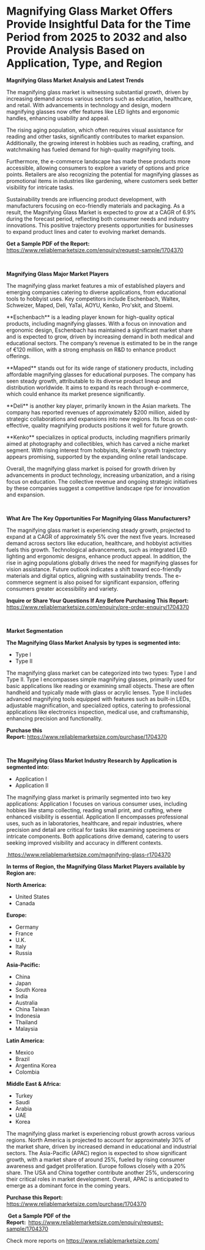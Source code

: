 <p><h1>Magnifying Glass Market Offers Provide Insightful Data for the Time Period from 2025 to 2032 and also Provide Analysis Based on Application, Type, and Region</h1></p><p><strong>Magnifying Glass Market Analysis and Latest Trends</strong></p>
<p><p>The magnifying glass market is witnessing substantial growth, driven by increasing demand across various sectors such as education, healthcare, and retail. With advancements in technology and design, modern magnifying glasses now offer features like LED lights and ergonomic handles, enhancing usability and appeal. </p><p>The rising aging population, which often requires visual assistance for reading and other tasks, significantly contributes to market expansion. Additionally, the growing interest in hobbies such as reading, crafting, and watchmaking has fueled demand for high-quality magnifying tools. </p><p>Furthermore, the e-commerce landscape has made these products more accessible, allowing consumers to explore a variety of options and price points. Retailers are also recognizing the potential for magnifying glasses as promotional items in industries like gardening, where customers seek better visibility for intricate tasks.</p><p>Sustainability trends are influencing product development, with manufacturers focusing on eco-friendly materials and packaging. As a result, the Magnifying Glass Market is expected to grow at a CAGR of 6.9% during the forecast period, reflecting both consumer needs and industry innovations. This positive trajectory presents opportunities for businesses to expand product lines and cater to evolving market demands.</p></p>
<p><strong>Get a Sample PDF of the Report:&nbsp;</strong> <a href="https://www.reliablemarketsize.com/enquiry/request-sample/1704370?utm_campaign=2799&utm_medium=2&utm_source=Github&utm_content=ia&utm_term=27032025&utm_id=magnifying-glass">https://www.reliablemarketsize.com/enquiry/request-sample/1704370</a></p>
<p>&nbsp;</p>
<p><strong>Magnifying Glass Major Market Players</strong></p>
<p><p>The magnifying glass market features a mix of established players and emerging companies catering to diverse applications, from educational tools to hobbyist uses. Key competitors include Eschenbach, Waltex, Schweizer, Maped, Deli, YaTai, AOYU, Kenko, Pro'skit, and Stoemi.</p><p>**Eschenbach** is a leading player known for high-quality optical products, including magnifying glasses. With a focus on innovation and ergonomic design, Eschenbach has maintained a significant market share and is expected to grow, driven by increasing demand in both medical and educational sectors. The company’s revenue is estimated to be in the range of €120 million, with a strong emphasis on R&D to enhance product offerings.</p><p>**Maped** stands out for its wide range of stationery products, including affordable magnifying glasses for educational purposes. The company has seen steady growth, attributable to its diverse product lineup and distribution worldwide. It aims to expand its reach through e-commerce, which could enhance its market presence significantly.</p><p>**Deli** is another key player, primarily known in the Asian markets. The company has reported revenues of approximately $200 million, aided by strategic collaborations and expansions into new regions. Its focus on cost-effective, quality magnifying products positions it well for future growth.</p><p>**Kenko** specializes in optical products, including magnifiers primarily aimed at photography and collectibles, which has carved a niche market segment. With rising interest from hobbyists, Kenko's growth trajectory appears promising, supported by the expanding online retail landscape.</p><p>Overall, the magnifying glass market is poised for growth driven by advancements in product technology, increasing urbanization, and a rising focus on education. The collective revenue and ongoing strategic initiatives by these companies suggest a competitive landscape ripe for innovation and expansion.</p></p>
<p>&nbsp;</p>
<p><strong>What Are The Key Opportunities For Magnifying Glass Manufacturers?</strong></p>
<p><p>The magnifying glass market is experiencing steady growth, projected to expand at a CAGR of approximately 5% over the next five years. Increased demand across sectors like education, healthcare, and hobbyist activities fuels this growth. Technological advancements, such as integrated LED lighting and ergonomic designs, enhance product appeal. In addition, the rise in aging populations globally drives the need for magnifying glasses for vision assistance. Future outlook indicates a shift toward eco-friendly materials and digital optics, aligning with sustainability trends. The e-commerce segment is also poised for significant expansion, offering consumers greater accessibility and variety.</p></p>
<p><strong>Inquire or Share Your Questions If Any Before Purchasing This Report:</strong> <a href="https://www.reliablemarketsize.com/enquiry/pre-order-enquiry/1704370?utm_campaign=2799&utm_medium=2&utm_source=Github&utm_content=ia&utm_term=27032025&utm_id=magnifying-glass">https://www.reliablemarketsize.com/enquiry/pre-order-enquiry/1704370</a></p>
<p>&nbsp;</p>
<p><strong>Market Segmentation</strong></p>
<p><strong>The Magnifying Glass Market Analysis by types is segmented into:</strong></p>
<p><ul><li>Type I</li><li>Type II</li></ul></p>
<p><p>The magnifying glass market can be categorized into two types: Type I and Type II. Type I encompasses simple magnifying glasses, primarily used for basic applications like reading or examining small objects. These are often handheld and typically made with glass or acrylic lenses. Type II includes advanced magnifying tools equipped with features such as built-in LEDs, adjustable magnification, and specialized optics, catering to professional applications like electronics inspection, medical use, and craftsmanship, enhancing precision and functionality.</p></p>
<p><strong>Purchase this Report:&nbsp;</strong><a href="https://www.reliablemarketsize.com/purchase/1704370?utm_campaign=2799&utm_medium=2&utm_source=Github&utm_content=ia&utm_term=27032025&utm_id=magnifying-glass">https://www.reliablemarketsize.com/purchase/1704370</a></p>
<p>&nbsp;</p>
<p><strong>The Magnifying Glass Market Industry Research by Application is segmented into:</strong></p>
<p><ul><li>Application I</li><li>Application II</li></ul></p>
<p><p>The magnifying glass market is primarily segmented into two key applications: Application I focuses on various consumer uses, including hobbies like stamp collecting, reading small print, and crafting, where enhanced visibility is essential. Application II encompasses professional uses, such as in laboratories, healthcare, and repair industries, where precision and detail are critical for tasks like examining specimens or intricate components. Both applications drive demand, catering to users seeking improved visibility and accuracy in different contexts.</p></p>
<p><a href="https://www.reliablemarketsize.com/magnifying-glass-r1704370?utm_campaign=2799&utm_medium=2&utm_source=Github&utm_content=ia&utm_term=27032025&utm_id=magnifying-glass">&nbsp;https://www.reliablemarketsize.com/magnifying-glass-r1704370</a></p>
<p><strong>In terms of Region, the Magnifying Glass Market Players available by Region are:</strong></p>
<p>
    <p> <strong> North America: </strong>
        <ul>
            <li>United States</li>
            <li>Canada</li>
        </ul>
        </p> 
    <p> <strong> Europe: </strong>
        <ul>
            <li>Germany</li>
            <li>France</li>
            <li>U.K.</li>
            <li>Italy</li>
            <li>Russia</li>
        </ul>
        </p> 
    <p> <strong> Asia-Pacific: </strong>
        <ul>
            <li>China</li>
            <li>Japan</li>
            <li>South Korea</li>
            <li>India</li>
            <li>Australia</li>
            <li>China Taiwan</li>
            <li>Indonesia</li>
            <li>Thailand</li>
            <li>Malaysia</li>
        </ul>
        </p> 
    <p> <strong> Latin America: </strong>
        <ul>
            <li>Mexico</li>
            <li>Brazil</li>
            <li>Argentina Korea</li>
            <li>Colombia</li>
        </ul>
        </p> 
    <p> <strong> Middle East & Africa: </strong>
        <ul>
            <li>Turkey</li>
            <li>Saudi</li>
            <li>Arabia</li>
            <li>UAE</li>
            <li>Korea</li>
        </ul>
    </p>
    </p>
<p><p>The magnifying glass market is experiencing robust growth across various regions. North America is projected to account for approximately 30% of the market share, driven by increased demand in educational and industrial sectors. The Asia-Pacific (APAC) region is expected to show significant growth, with a market share of around 25%, fueled by rising consumer awareness and gadget proliferation. Europe follows closely with a 20% share. The USA and China together contribute another 25%, underscoring their critical roles in market development. Overall, APAC is anticipated to emerge as a dominant force in the coming years.</p></p>
<p><strong>Purchase this Report: </strong><a href="https://www.reliablemarketsize.com/purchase/1704370?utm_campaign=2799&utm_medium=2&utm_source=Github&utm_content=ia&utm_term=27032025&utm_id=magnifying-glass">https://www.reliablemarketsize.com/purchase/1704370</a></p>
<p>&nbsp;<strong>Get a Sample PDF of the Report:&nbsp;&nbsp;</strong><a href="https://www.reliablemarketsize.com/enquiry/request-sample/1704370?utm_campaign=2799&utm_medium=2&utm_source=Github&utm_content=ia&utm_term=27032025&utm_id=magnifying-glass">https://www.reliablemarketsize.com/enquiry/request-sample/1704370</a></p>
<p><strong></strong></p>
<p>Check more reports on <a href="https://www.reliablemarketsize.com/?utm_campaign=2799&utm_medium=2&utm_source=Github&utm_content=ia&utm_term=27032025&utm_id=magnifying-glass">https://www.reliablemarketsize.com/</a></p>